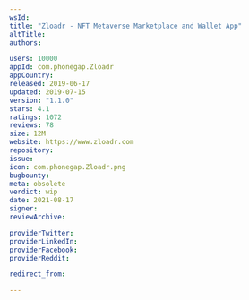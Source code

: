 ```yaml
---
wsId: 
title: "Zloadr - NFT Metaverse Marketplace and Wallet App"
altTitle: 
authors:

users: 10000
appId: com.phonegap.Zloadr
appCountry: 
released: 2019-06-17
updated: 2019-07-15
version: "1.1.0"
stars: 4.1
ratings: 1072
reviews: 78
size: 12M
website: https://www.zloadr.com
repository: 
issue: 
icon: com.phonegap.Zloadr.png
bugbounty: 
meta: obsolete
verdict: wip
date: 2021-08-17
signer: 
reviewArchive:

providerTwitter: 
providerLinkedIn: 
providerFacebook: 
providerReddit: 

redirect_from:

---
```


